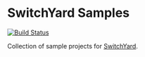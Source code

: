 # SwitchYard Samples

[![Build Status](https://travis-ci.org/tadayosi/samples-switchyard.svg?branch=master)](https://travis-ci.org/tadayosi/samples-switchyard)

Collection of sample projects for [SwitchYard](http://www.jboss.org/switchyard).

